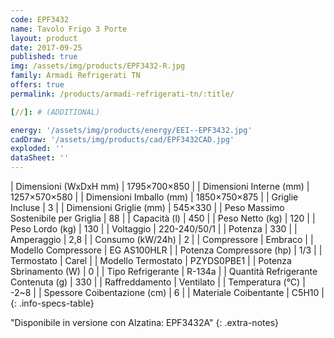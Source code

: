 ```yaml
---
code: EPF3432
name: Tavolo Frigo 3 Porte
layout: product
date: 2017-09-25
published: true
img: /assets/img/products/EPF3432-R.jpg
family: Armadi Refrigerati TN
offers: true
permalink: /products/armadi-refrigerati-tn/:title/

[//]: # (ADDITIONAL)

energy: '/assets/img/products/energy/EEI--EPF3432.jpg'
cadDraw: '/assets/img/products/cad/EPF3432CAD.jpg'
exploded: ''
dataSheet: ''
---
```



| Dimensioni (WxDxH mm) | 1795×700×850 |
| Dimensioni Interne (mm) | 1257×570×580 |
| Dimensioni Imballo (mm) | 1850×750×875 |
| Griglie Incluse | 3 |
| Dimensioni Griglie (mm) | 545×330 |
| Peso Massimo Sostenibile per Griglia | 88 |
| Capacità (l) | 450 |
| Peso Netto (kg) | 120 |
| Peso Lordo (kg) | 130 |
| Voltaggio | 220-240/50/1 |
| Potenza | 330 |
| Amperaggio | 2,8 |
| Consumo (kW/24h) | 2 |
| Compressore | Embraco |
| Modello Compressore | EG AS100HLR |
| Potenza Compressore (hp) | 1/3 |
| Termostato | Carel |
| Modello Termostato | PZYDS0PBE1 |
| Potenza Sbrinamento (W) | 0 |
| Tipo Refrigerante | R-134a |
| Quantità Refrigerante Contenuta (g) | 330 |
| Raffreddamento | Ventilato |
| Temperatura (°C) | -2~8 |
| Spessore Coibentazione (cm) | 6 |
| Materiale Coibentante | C5H10 |
{: .info-specs-table}

"Disponibile in versione con Alzatina: EPF3432A"
{: .extra-notes}
